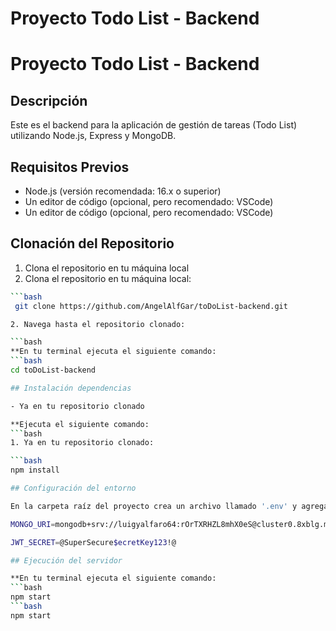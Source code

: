 # Proyecto Todo List - Backend
# Proyecto Todo List - Backend

## Descripción

Este es el backend para la aplicación de gestión de tareas (Todo List) utilizando Node.js, Express y MongoDB.

## Requisitos Previos

- Node.js (versión recomendada: 16.x o superior)
- Un editor de código (opcional, pero recomendado: VSCode)
- Un editor de código (opcional, pero recomendado: VSCode)

## Clonación del Repositorio

1. Clona el repositorio en tu máquina local
1. Clona el repositorio en tu máquina local:

  ```bash
  ```bash
   git clone https://github.com/AngelAlfGar/toDoList-backend.git

2. Navega hasta el repositorio clonado:

  ```bash
  **En tu terminal ejecuta el siguiente comando:
  ```bash
  cd toDoList-backend

## Instalación dependencias

- Ya en tu repositorio clonado
  
  **Ejecuta el siguiente comando:
  ```bash
1. Ya en tu repositorio clonado:
  
  ```bash
  npm install

## Configuración del entorno

  En la carpeta raíz del proyecto crea un archivo llamado '.env' y agrega las siguientes variables de entorno (puedes usar VSCode)

  MONGO_URI=mongodb+srv://luigyalfaro64:rOrTXRHZL8mhX0eS@cluster0.8xblg.mongodb.net/?retryWrites=true&w=majority&appName=Cluster0
  
  JWT_SECRET=@SuperSecure$ecretKey123!@

## Ejecución del servidor

  **En tu terminal ejecuta el siguiente comando:
  ```bash
  npm start
  ```bash
  npm start
